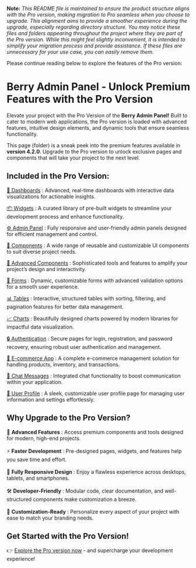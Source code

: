 **Note:** _This README file is maintained to ensure the product structure aligns with the Pro version, making migration to Pro seamless when you choose to upgrade. This alignment aims to provide a smoother experience during the upgrade, especially regarding directory structure. You may notice these files and folders appearing throughout the project where they are part of the Pro version. While this might feel slightly inconvenient, it is intended to simplify your migration process and provide assistance. If these files are unnecessary for your use case, you can easily remove them._

Please continue reading below to explore the features of the Pro version:

# Berry Admin Panel - Unlock Premium Features with the Pro Version

Elevate your project with the Pro Version of the <b>Berry Admin Panel!</b> Built to cater to modern web applications, the Pro version is loaded with advanced features, intuitive design elements, and dynamic tools that ensure seamless functionality.

This page (folder) is a sneak peek into the premium features available in <b>version 4.2.0</b>. Upgrade to the Pro version to unlock exclusive pages and components that will take your project to the next level.

## Included in the Pro Version:

[🚀 Dashboards](https://berrydashboard.com/angular/default/default) : Advanced, real-time dashboards with interactive data visualizations for actionable insights.

[📦 Widgets](https://berrydashboard.com/angular/default/widget/statistics) : A curated library of pre-built widgets to streamline your development process and enhance functionality.

[⚙️ Admin Panel](https://berrydashboard.com/angular/default/online-course/dashboard) : Fully responsive and user-friendly admin panels designed for efficient management and control.

[🔧 Components](https://berrydashboard.com/angular/default/basic/alert) : A wide range of reusable and customizable UI components to suit diverse project needs.

[🚀 Advanced Components](https://berrydashboard.com/angular/default/advance/sweetAlert) : Sophisticated tools and features to amplify your project’s design and interactivity.

[📝 Forms](https://berrydashboard.com/angular/default/forms/basic) : Dynamic, customizable forms with advanced validation options for a smooth user experience.

[📊 Tables](https://berrydashboard.com/angular/default/ng-table/basicTable) : Interactive, structured tables with sorting, filtering, and pagination features for better data management.

[📈 Charts](https://berrydashboard.com/angular/default/chart/apex-chart) : Beautifully designed charts powered by modern libraries for impactful data visualization.

[🔒 Authentication](https://berrydashboard.com/angular/default/auth/auth2/login) : Secure pages for login, registration, and password recovery, ensuring robust user authentication and management.

[🛒 E-commerce App](https://berrydashboard.com/angular/default/ec/ec-product) : A complete e-commerce management solution for handling products, inventory, and transactions.

[💬 Chat Messages](https://berrydashboard.com/angular/default/chat) : Integrated chat functionality to boost communication within your application.

[👤 User Profile](https://berrydashboard.com/angular/default/user/social-profile) : A sleek, customizable user profile page for managing user information and settings effortlessly.

## Why Upgrade to the Pro Version?

🚀 <b>Advanced Features</b> : Access premium components and tools designed for modern, high-end projects. <br/><br/>
⚡ <b>Faster Development</b> : Pre-designed pages, widgets, and features help you save time and effort. <br/><br/>
📱 <b>Fully Responsive Design</b> : Enjoy a flawless experience across desktops, tablets, and smartphones. <br/><br/>
🛠 <b>Developer-Friendly</b> : Modular code, clear documentation, and well-structured components make customization a breeze. <br/><br/>
🎨 <b>Customization-Ready</b> : Personalize every aspect of your project with ease to match your branding needs.

## Get Started with the Pro Version!

👉 [Explore the Pro version now](https://codedthemes.com/item/berry-angular-admin-dashboard-template/) - and supercharge your development experience!
